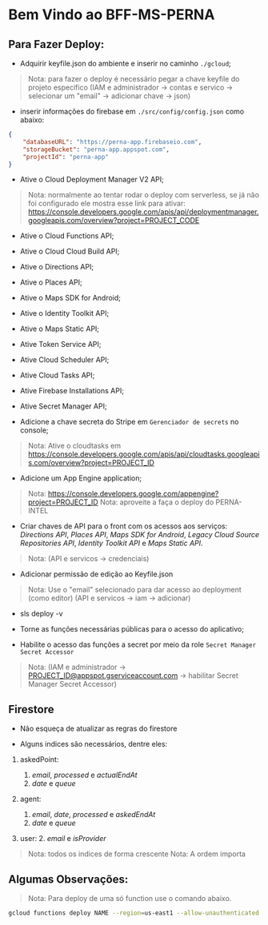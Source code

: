 # Bem Vindo ao BFF-MS-PERNA

## Para Fazer Deploy:

- Adquirir keyfile.json do ambiente e inserir no caminho `./gcloud`;

> Nota: para fazer o deploy é necessário pegar a chave keyfile do projeto especifico (IAM e administrador -> contas e servico -> selecionar um "email" -> adicionar chave -> json)

- inserir informações do firebase em `./src/config/config.json` como abaixo:

```json
{
    "databaseURL": "https://perna-app.firebaseio.com",
    "storageBucket": "perna-app.appspot.com",
    "projectId": "perna-app"
}
```

- Ative o Cloud Deployment Manager V2 API;

> Nota: normalmente ao tentar rodar o deploy com serverless, se já não foi configurado ele mostra esse link para ativar: https://console.developers.google.com/apis/api/deploymentmanager.googleapis.com/overview?project=PROJECT_CODE

- Ative o Cloud Functions API;

- Ative o Cloud Cloud Build API;

- Ative o Directions API;

- Ative o Places API;

- Ative o Maps SDK for Android;

- Ative o Identity Toolkit API;

- Ative o Maps Static API;

- Ative Token Service API;

- Ative Cloud Scheduler API;

- Ative Cloud Tasks API;

- Ative Firebase Installations API;

- Ative Secret Manager API;

- Adicione a chave secreta do Stripe em `Gerenciador de secrets` no console;

> Nota: Ative o cloudtasks em https://console.developers.google.com/apis/api/cloudtasks.googleapis.com/overview?project=PROJECT_ID

- Adicione um App Engine application;

> Nota: https://console.developers.google.com/appengine?project=PROJECT_ID
> Nota: aproveite a faça o deploy do PERNA-INTEL

- Criar chaves de API para o front com os acessos aos serviços: *Directions API*, *Places API*, *Maps SDK for Android*, *Legacy Cloud Source Repositories API*, *Identity Toolkit API* e *Maps Static API*. 

> Nota: (API e servicos -> credenciais)

- Adicionar permissão de edição ao Keyfile.json 

> Nota: Use o "email" selecionado para dar acesso ao deployment (como editor) (API e servicos -> iam -> adicionar) 

- sls deploy -v

- Torne as funções necessárias públicas para o acesso do aplicativo;

- Habilite o acesso das funções a secret por meio da role `Secret Manager Secret Accessor`
> Nota: (IAM e administrador -> PROJECT_ID@appspot.gserviceaccount.com -> habilitar Secret Manager Secret Accessor)
## Firestore

- Não esqueça de atualizar as regras do firestore

- Alguns indices são necessários, dentre eles:

1. askedPoint:
    1. *email*, *processed* e *actualEndAt*
    2. *date* e *queue*

2. agent:
    1. *email*, *date*, *processed* e *askedEndAt* 
    2. *date* e *queue*

3. user:
    2. *email* e *isProvider*

> Nota: todos os indices de forma crescente 
> Nota: A ordem importa 

## Algumas Observações:

> Nota: Para deploy de uma só function use o comando abaixo.

```sh
gcloud functions deploy NAME --region=us-east1 --allow-unauthenticated --runtime=nodejs10 --verbosity=info --trigger-http
```